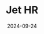 ---  
layout: startup_page  
title: "Jet HR"  
id: "jethr.com"  
permalink: "/jethrjethr.com09242024/"  
website: "https://www.jethr.com/"  
funding_round: "Seed"  
funding_amount: "€12M"  
investors: "Picus Capital, Exor Ventures, Italian Founders Fund, 2100 Ventures, Diego Piacentini, David Clarke, Tony Jamous, Felix Blossier"  
about: "Jet HR is an Italian startup that offers a tech platform and expert payroll advisors to streamline payroll, HR, and company administration in Italy. It automates payroll processing, hiring, and related tasks, reducing bureaucracy and providing clarity on costs. The platform helps companies manage contracts, expense reports, and tax breaks more efficiently."  
markets: "Fintech, HR"  
hq: "Milan, Lombardia, Italy"  
founded_year: "2023"  
linkedin: "https://www.linkedin.com/company/jethr"  
twitter: "https://twitter.com/jet_hr_italy"  
instagram: ""  
facebook: "https://www.facebook.com/jethritaly"  
crunchbase: "https://www.crunchbase.com/organization/jet-hr"  
pitchbook: "https://pitchbook.com/profiles/company/521668-72"  

date_display: "24-Sep-2024"  
date: "2024-09-24"

# SEO Optimization  
meta_title: "Jet HR - Seed Funding (€12M)"  
meta_description: "Jet HR, Jet HR is an Italian startup that offers a tech platform and expert payroll advisors to streamline payroll, HR, and company administration in Italy. I..."  
meta_keywords: "Jet HR, Fintech, HR, Seed funding"  
canonical_url: "https://startup.projectstartups.com/jethrjethr.com09242024/"  
---